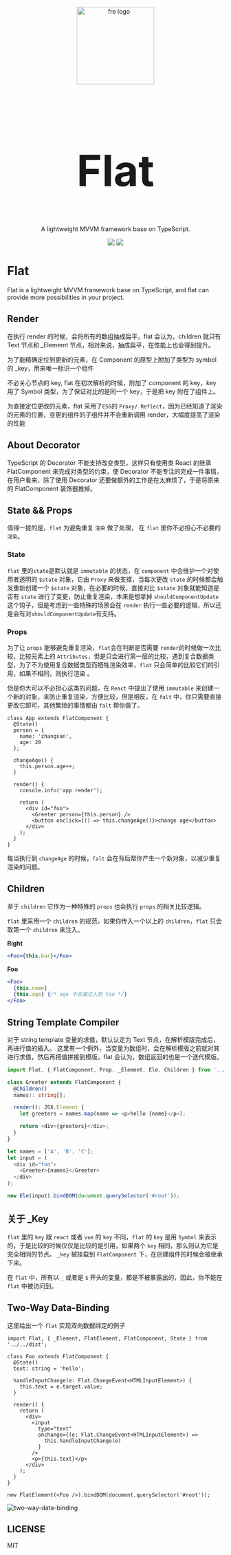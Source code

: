 <div>
  <p align="center"><img src="https://github.com/flat-dev-ti/Flat/blob/master/doc/logo.png" alt="fre logo" width="180"></p>
  <h1 align="center" style="font-size:100px;">Flat</h1>
</div>
<p align="center">A lightweight MVVM framework base on TypeScript.</p>
<p align="center">
  <img src="https://img.shields.io/github/license/flat-dev-ti/Flat.svg?style=flat-square">
  <img src="https://img.shields.io/badge/TypeScript-3.2-blue.svg?style=flat-square">
</p>

# Flat

Flat is a lightweight MVVM framework base on TypeScript, and flat can provide more possibilities in your project.

## Render

在执行 render 的时候，会将所有的数组抽成扁平，flat 会认为，children 就只有 Text 节点和 \_Elememt 节点，相对来说，抽成扁平，在性能上也会得到提升。

为了能精确定位到更新的元素，在 Component 的原型上附加了类型为 symbol 的 \_key，用来唯一标识一个组件

不必关心节点的 key, flat 在初次解析的时候，附加了 component 的 key，key 用了 Symbol 类型，为了保证对比的是同一个 key，于是把 key 附在了组件上。

为直接定位更改的元素，flat 采用了`ES6`的 `Proxy/ Reflect`，因为已经知道了渲染的元素的位置，变更的组件的子组件并不会重新调用 render，大幅度提高了渲染的性能

## About Decorator

TypeScript 的 Decorator 不能支持改变类型，这样只有使用类 React 的继承 FlatComponent 来完成对类型的约束，使 Decorator 不能专注的完成一件事情，在用户看来，除了使用 Decorator 还要做额外的工作是在太麻烦了，于是将原来的 FlatComponent 装饰器推掉。

## State && Props

值得一提的是，`flat` 为避免重复 `渲染` 做了处理， 在 `flat` 里你不必担心不必要的 `渲染`。

### State

`flat` 里的`state`是默认就是 `immutable` 的状态，在 `component` 中会维护一个对使用者透明的 `$state` 对象，它由 `Proxy` 来做支撑，当每次更改 `state` 的时候都会触发重新创建一个 `$state` 对象，在必要的时候，直接对比 `$state` 对象就能知道是否有 `state` 进行了变更，防止重复渲染，本来是想拿掉 `shouldComponentUpdate`这个钩子，但是考虑到一些特殊的场景会在 `render` 执行一些必要的逻辑，所以还是会有对`shouldComponentUpdate`有支持。

### Props

为了让 `props` 能够避免重复渲染，`flat`会在判断是否需要 `render`的时候做一次比较，比较元素上的 `Attributes`，但是只会进行第一层的比较，遇到复合数据类型，为了不为使用复合数据类型而牺牲渲染效率，`flat` 只会简单的比较它们的引用，如果不相同，则执行渲染 。

但是你大可以不必担心这类的问题，在 `React` 中提出了使用 `immutable` 来创建一个新的对象，来防止重复渲染，方便比较，但是相反，在 `falt` 中，你只需要直接更改它即可，其他繁琐的事情都由 `falt` 帮你做了。

```tsx
class App extends FlatComponent {
  @State()
  person = {
    name: 'zhangsan',
    age: 20
  };

  changeAge() {
    this.person.age++;
  }

  render() {
    console.info('app render');

    return (
      <div id="foo">
        <Greeter person={this.person} />
        <button onclick={() => this.changeAge()}>change age</button>
      </div>
    );
  }
}
```

每当执行到 `changeAge` 的时候，`falt` 会在背后帮你产生一个新对象，以减少重复渲染的问题。

## Children

至于 `children` 它作为一种特殊的 `props` 也会执行 `props` 的相关比较逻辑。

`flat` 里采用一个 `children` 的规范，如果你传入一个以上的 `children`，`flat` 只会取第一个 `children` 来注入。

**Right**

```jsx
<Foo>{this.bar}</Foo>
```

**Foo**

```jsx
<Foo>
  {this.name}
  {this.age} {/* age 不会被注入到 Foo */}
</Foo>
```

## String Template Compiler

对于 string template 变量的求值，默认认定为 Text 节点，在解析模版完成后，再进行值的插入。
这里有一个例外，当变量为数组时，会在解析模版之前就对其进行求值，然后再把值拼接到模版，flat 会认为，数组返回的也是一个迭代模版。

```typescript
import Flat, { FlatComponent, Prop, _Element, Ele, Children } from '../../dist';

class Greeter extends FlatComponent {
  @Children()
  names!: string[];

  render(): JSX.Element {
    let greeters = names.map(name => <p>hello {name}</p>);

    return <div>{greeters}</div>;
  }
}

let names = ['A', 'B', 'C'];
let input = (
  <div id="foo">
    <Greeter>{names}</Greeter>
  </div>
);

new Ele(input).bindDOM(document.querySelector('#root'));
```

## 关于 \_Key

`flat` 里的 `key` 跟 `react` 或者 `vue` 的 `key` 不同，`flat` 的 `key` 是用 `Symbol` 来表示的，于是比较的时候仅仅是比较的是引用，如果两个 `key` 相同，那么则认为它是完全相同的节点。
`_key` 被挂载到 `FlatComponent` 下，在创建组件的时候会被继承下来。

在 `flat` 中，所有以 `_` 或者是 `$` 开头的变量，都是不被暴露出的，因此，你不能在 `flat` 中被访问到。

## Two-Way Data-Binding

这里给出一个 `flat` 实现双向数据绑定的例子

```tsx
import Flat, { _Element, FlatElement, FlatComponent, State } from '../../dist';

class Foo extends FlatComponent {
  @State()
  text: string = 'hello';

  handleInputChange(e: Flat.ChangeEvent<HTMLInputElement>) {
    this.text = e.target.value;
  }

  render() {
    return (
      <div>
        <input
          type="text"
          onchange={(e: Flat.ChangeEvent<HTMLInputElement>) =>
            this.handleInputChange(e)
          }
        />
        <p>{this.text}</p>
      </div>
    );
  }
}

new FlatElement(<Foo />).bindDOM(document.querySelector('#root'));
```

![two-way-data-binding](https://github.com/flat-dev-ti/Flat/blob/master/doc/flat-bind.gif)

## LICENSE

MIT
